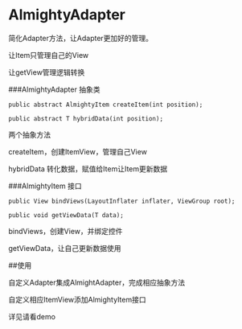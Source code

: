 # AlmightyAdapter

简化Adapter方法，让Adapter更加好的管理。

让Item只管理自己的View

让getView管理逻辑转换


###AlmightyAdapter<T> 抽象类

	public abstract AlmightyItem createItem(int position);

	public abstract T hybridData(int position);
	
	
两个抽象方法
	
createItem，创建ItemView，管理自己View
	
hybridData 转化数据，赋值给Item让Item更新数据
	

###AlmightyItem<T> 接口
	
	public View bindViews(LayoutInflater inflater, ViewGroup root);

  	public void getViewData(T data);
	
bindViews，创建View，并绑定控件
	
getViewData，让自己更新数据使用



##使用

自定义Adapter集成AlmightAdapter，完成相应抽象方法

自定义相应ItemView添加AlmightyItem接口

详见请看demo
	
	
 
 
